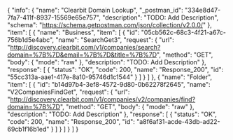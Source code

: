 {
  "info": {
    "name": "Clearbit Domain Lookup",
    "_postman_id": "334e8d47-7fa7-411f-8937-15569e65e757",
    "description": "TODO: Add Description",
    "schema": "https://schema.getpostman.com/json/collection/v2.0.0/"
  },
  "item": [
    {
      "name": "Business",
      "item": [
        {
          "id": "05cb562c-68c3-4f21-a67c-756b1d5e4abc",
          "name": "SearchGet3",
          "request": {
            "url": "http://discovery.clearbit.com/v1/companies/search?domain=%7B%7D&email=%7B%7D&title=%7B%7D",
            "method": "GET",
            "body": {
              "mode": "raw"
            },
            "description": "TODO: Add Description"
          },
          "response": [
            {
              "status": "OK",
              "code": 200,
              "name": "Response_200",
              "id": "55cc313a-aae1-417e-8a10-95746d1c1544"
            }
          ]
        }
      ]
    },
    {
      "name": "Folder",
      "item": [
        {
          "id": "b14d97b4-3ef8-4572-9d80-0b62278f2645",
          "name": "V2CompaniesFindGet",
          "request": {
            "url": "http://discovery.clearbit.com/v1/companies/v2/companies/find?domain=%7B%7D",
            "method": "GET",
            "body": {
              "mode": "raw"
            },
            "description": "TODO: Add Description"
          },
          "response": [
            {
              "status": "OK",
              "code": 200,
              "name": "Response_200",
              "id": "a8f6af31-acde-43db-ad22-69cb1f16b1ed"
            }
          ]
        }
      ]
    }
  ]
}
